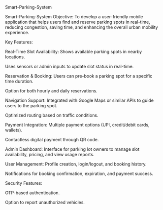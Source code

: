 Smart-Parking-System


Smart-Parking-System
Objective: To develop a user-friendly mobile application that helps users find and reserve parking spots in real-time, reducing congestion, saving time, and 
enhancing the overall urban mobility experience.

Key Features:

Real-Time Slot Availability:
Shows available parking spots in nearby locations.

Uses sensors or admin inputs to update slot status in real-time.

Reservation & Booking:
Users can pre-book a parking spot for a specific time duration.

Option for both hourly and daily reservations.

Navigation Support:
Integrated with Google Maps or similar APIs to guide users to the parking spot.

Optimized routing based on traffic conditions.

Payment Integration:
Multiple payment options (UPI, credit/debit cards, wallets).

Contactless digital payment through QR code.

Admin Dashboard:
Interface for parking lot owners to manage slot availability, pricing, and view usage reports.

User Management:
Profile creation, login/logout, and booking history.

Notifications for booking confirmation, expiration, and payment success.

Security Features:

OTP-based authentication.

Option to report unauthorized vehicles.

